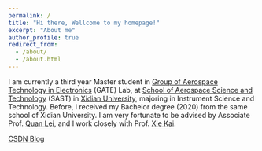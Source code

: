 ```yaml
---
permalink: /
title: "Hi there, Wellcome to my homepage!"
excerpt: "About me"
author_profile: true
redirect_from: 
  - /about/
  - /about.html
---
```

I am currently a third year Master student in [Group of Aerospace Technology in Electronics](https://web.xidian.edu.cn/kaixie/) (GATE) Lab, at [School of Aerospace Science and Technology](https://sast.xidian.edu.cn/) (SAST) in [Xidian University](https://www.xidian.edu.cn/), majoring in Instrument Science and Technology. Before, I received my Bachelor degree (2020) from the same school of Xidian University. I am very fortunate to be advised by Associate Prof. [Quan Lei](https://web.xidian.edu.cn/quanlei/), and I work closely with Prof. [Xie Kai](https://web.xidian.edu.cn/kaixie/).

[CSDN Blog](https://dwgan.blog.csdn.net/)

